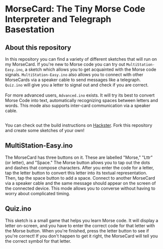 # MorseCard: The Tiny Morse Code Interpreter and Telegraph Basestation
## About this repository
In this repository you can find a variety of different sketches that will run on my MorseCard. If you're new to Morse code you can try out ```MultiStation-Easy.ino```, a sketch which allows you to get acquainted with the Morse code signals. ```MultiStation-Easy.ino``` also allows you to connect with other MorseCards via a speaker cable to send messages like a telegraph. ```Quiz.ino``` will give you a letter to signal out and check if you are correct.
<br><br>
For more advanced users, ```Advanced.ino``` exists. It will try its best to convert Morse Code into text, automatically recognizing spaces between letters and words. This mode also supports inter-card communication via a speaker cable.
<br><br>

You can check out the build instructions on <a href="">Hackster</a>. Fork this repository and create some sketches of your own!

## MultiStation-Easy.ino
The MorseCard has three buttons on it. These are labelled "Morse," "Lttr" (or letter), and "Space." The Morse button allows you to tap out the dots and dashes that compose characters. After you enter the code for a letter, tap the letter button to convert this letter into its textual representation. Then, tap the space button to add a space. Connect to another MorseCard via a speaker cable and the same message should appear on the screen of the connected device. This mode allows you to converse without having to worry about complicated timing.

## Quiz.ino
This sketch is a small game that helps you learn Morse code. It will display a letter on-screen, and you have to enter the correct code for that letter with the Morse button. When you're finished, press the letter button to see if you're correct! If you don't happen to get it right, the MorseCard will tell you the correct symbol for that letter.

